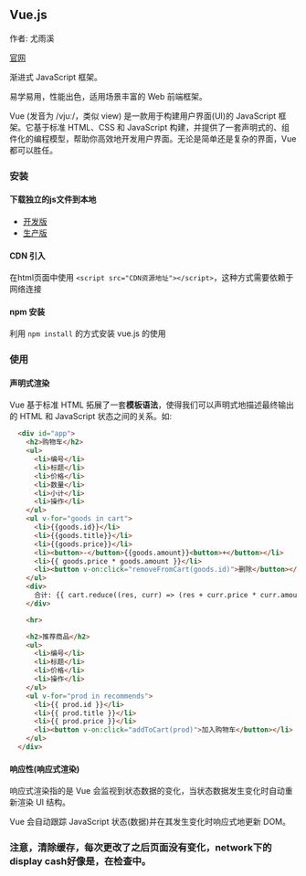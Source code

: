 ## Vue.js

作者: 尤雨溪

[官网](https://cn.vuejs.org/)

渐进式 JavaScript 框架。

易学易用，性能出色，适用场景丰富的 Web 前端框架。

Vue (发音为 /vjuː/，类似 view) 是一款用于构建用户界面(UI)的 JavaScript 框架。它基于标准 HTML、CSS 和 JavaScript 构建，并提供了一套声明式的、组件化的编程模型，帮助你高效地开发用户界面。无论是简单还是复杂的界面，Vue 都可以胜任。

### 安装

#### 下载独立的js文件到本地

- [开发版](https://cdn.bootcdn.net/ajax/libs/vue/3.4.38/vue.global.js)
- [生产版](https://cdn.bootcdn.net/ajax/libs/vue/3.4.38/vue.global.min.js)

#### CDN 引入

在html页面中使用 `<script src="CDN资源地址"></script>`，这种方式需要依赖于网络连接

#### npm 安装

利用 `npm install` 的方式安装 vue.js 的使用

### 使用

#### 声明式渲染

Vue 基于标准 HTML 拓展了一套**模板语法**，使得我们可以声明式地描述最终输出的 HTML 和 JavaScript 状态之间的关系。如:

```html
  <div id="app">
    <h2>购物车</h2>
    <ul>
      <li>编号</li>
      <li>标题</li>
      <li>价格</li>
      <li>数量</li>
      <li>小计</li>
      <li>操作</li>
    </ul>
    <ul v-for="goods in cart">
      <li>{{goods.id}}</li>
      <li>{{goods.title}}</li>
      <li>{{goods.price}}</li>
      <li><button>-</button>{{goods.amount}}<button>+</button></li>
      <li>{{ goods.price * goods.amount }}</li>
      <li><button v-on:click="removeFromCart(goods.id)">删除</button></li>
    </ul>
    <div>
      合计: {{ cart.reduce((res, curr) => (res + curr.price * curr.amount), 0).toFixed(2) }}
    </div>

    <hr>

    <h2>推荐商品</h2>
    <ul>
      <li>编号</li>
      <li>标题</li>
      <li>价格</li>
      <li>操作</li>
    </ul>
    <ul v-for="prod in recommends">
      <li>{{ prod.id }}</li>
      <li>{{ prod.title }}</li>
      <li>{{ prod.price }}</li>
      <li><button v-on:click="addToCart(prod)">加入购物车</button></li>
    </ul>
  </div>
```

#### 响应性(响应式渲染)

响应式渲染指的是 Vue 会监视到状态数据的变化，当状态数据发生变化时自动重新渲染 UI 结构。

Vue 会自动跟踪 JavaScript 状态(数据)并在其发生变化时响应式地更新 DOM。
### 注意，清除缓存，每次更改了之后页面没有变化，network下的display cash好像是，在检查中。
